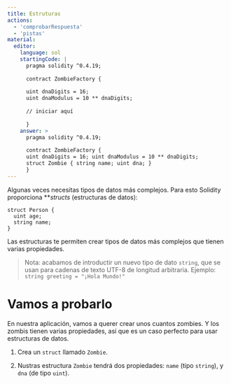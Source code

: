 ```yaml
---
title: Estruturas
actions:
  - 'comprobarRespuesta'
  - 'pistas'
material:
  editor:
    language: sol
    startingCode: |
      pragma solidity ^0.4.19;
      
      contract ZombieFactory {
      
      uint dnaDigits = 16;
      uint dnaModulus = 10 ** dnaDigits;
      
      // iniciar aquí
      
      }
    answer: >
      pragma solidity ^0.4.19;
      
      contract ZombieFactory {
      uint dnaDigits = 16; uint dnaModulus = 10 ** dnaDigits;
      struct Zombie { string name; uint dna; }
      }
---
```

Algunas veces necesitas tipos de datos más complejos. Para esto Solidity proporciona ***structs</strong>* (estructuras de datos):</p> 

    struct Person {
      uint age;
      string name;
    }
    
    

Las estructuras te permiten crear tipos de datos más complejos que tienen varias propiedades.

> Nota: acabamos de introductir un nuevo tipo de dato `string`, que se usan para cadenas de texto UTF-8 de longitud arbitraria. Ejemplo: `string greeting = "¡Hola Mundo!"`

# Vamos a probarlo

En nuestra aplicación, vamos a querer crear unos cuantos zombies. Y los zombis tienen varias propiedades, así que es un caso perfecto para usar estructuras de datos.

1. Crea un `struct` llamado `Zombie`.

2. Nustras estructura `Zombie` tendrá dos propiedades: `name` (tipo `string`), y `dna` (de tipo `uint`).